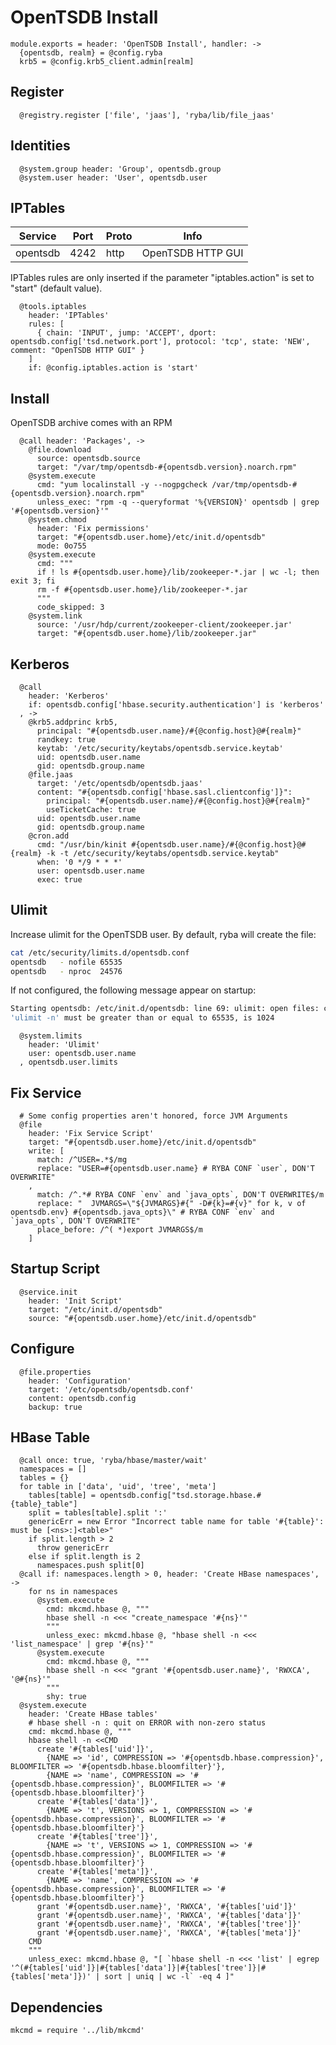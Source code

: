 
# OpenTSDB Install

    module.exports = header: 'OpenTSDB Install', handler: -> 
      {opentsdb, realm} = @config.ryba
      krb5 = @config.krb5_client.admin[realm] 

## Register

      @registry.register ['file', 'jaas'], 'ryba/lib/file_jaas'

## Identities

      @system.group header: 'Group', opentsdb.group
      @system.user header: 'User', opentsdb.user

## IPTables

| Service  | Port | Proto | Info               |
|----------|------|-------|--------------------|
| opentsdb | 4242 | http  | OpenTSDB HTTP GUI  |

IPTables rules are only inserted if the parameter "iptables.action" is set to
"start" (default value).

      @tools.iptables
        header: 'IPTables'
        rules: [
          { chain: 'INPUT', jump: 'ACCEPT', dport: opentsdb.config['tsd.network.port'], protocol: 'tcp', state: 'NEW', comment: "OpenTSDB HTTP GUI" }
        ]
        if: @config.iptables.action is 'start'

## Install

OpenTSDB archive comes with an RPM

      @call header: 'Packages', ->
        @file.download
          source: opentsdb.source
          target: "/var/tmp/opentsdb-#{opentsdb.version}.noarch.rpm"
        @system.execute
          cmd: "yum localinstall -y --nogpgcheck /var/tmp/opentsdb-#{opentsdb.version}.noarch.rpm"
          unless_exec: "rpm -q --queryformat '%{VERSION}' opentsdb | grep '#{opentsdb.version}'"
        @system.chmod
          header: 'Fix permissions'
          target: "#{opentsdb.user.home}/etc/init.d/opentsdb"
          mode: 0o755
        @system.execute
          cmd: """
          if ! ls #{opentsdb.user.home}/lib/zookeeper-*.jar | wc -l; then exit 3; fi
          rm -f #{opentsdb.user.home}/lib/zookeeper-*.jar
          """
          code_skipped: 3
        @system.link
          source: '/usr/hdp/current/zookeeper-client/zookeeper.jar'
          target: "#{opentsdb.user.home}/lib/zookeeper.jar"

## Kerberos

      @call
        header: 'Kerberos'
        if: opentsdb.config['hbase.security.authentication'] is 'kerberos'
      , ->
        @krb5.addprinc krb5,
          principal: "#{opentsdb.user.name}/#{@config.host}@#{realm}"
          randkey: true
          keytab: '/etc/security/keytabs/opentsdb.service.keytab'
          uid: opentsdb.user.name
          gid: opentsdb.group.name
        @file.jaas
          target: '/etc/opentsdb/opentsdb.jaas'
          content: "#{opentsdb.config['hbase.sasl.clientconfig']}":
            principal: "#{opentsdb.user.name}/#{@config.host}@#{realm}"
            useTicketCache: true
          uid: opentsdb.user.name
          gid: opentsdb.group.name
        @cron.add
          cmd: "/usr/bin/kinit #{opentsdb.user.name}/#{@config.host}@#{realm} -k -t /etc/security/keytabs/opentsdb.service.keytab"
          when: '0 */9 * * *'
          user: opentsdb.user.name
          exec: true

## Ulimit

Increase ulimit for the OpenTSDB user. By default, ryba will create the file:

```bash
cat /etc/security/limits.d/opentsdb.conf
opentsdb   - nofile 65535
opentsdb   - nproc  24576
```

If not configured, the following message appear on startup:

```bash
Starting opentsdb: /etc/init.d/opentsdb: line 69: ulimit: open files: cannot modify limit: Operation not permitted
'ulimit -n' must be greater than or equal to 65535, is 1024
```

      @system.limits
        header: 'Ulimit'
        user: opentsdb.user.name
      , opentsdb.user.limits

## Fix Service

      # Some config properties aren't honored, force JVM Arguments
      @file
        header: 'Fix Service Script'
        target: "#{opentsdb.user.home}/etc/init.d/opentsdb"
        write: [
          match: /^USER=.*$/mg
          replace: "USER=#{opentsdb.user.name} # RYBA CONF `user`, DON'T OVERWRITE"
        ,
          match: /^.*# RYBA CONF `env` and `java_opts`, DON'T OVERWRITE$/m
          replace: "  JVMARGS=\"${JVMARGS}#{" -D#{k}=#{v}" for k, v of opentsdb.env} #{opentsdb.java_opts}\" # RYBA CONF `env` and `java_opts`, DON'T OVERWRITE"
          place_before: /^( *)export JVMARGS$/m
        ]

## Startup Script

      @service.init
        header: 'Init Script'
        target: "/etc/init.d/opentsdb"
        source: "#{opentsdb.user.home}/etc/init.d/opentsdb"

## Configure

      @file.properties
        header: 'Configuration'
        target: '/etc/opentsdb/opentsdb.conf'
        content: opentsdb.config
        backup: true

## HBase Table

      @call once: true, 'ryba/hbase/master/wait'
      namespaces = []
      tables = {}
      for table in ['data', 'uid', 'tree', 'meta']
        tables[table] = opentsdb.config["tsd.storage.hbase.#{table}_table"]
        split = tables[table].split ':'
        genericErr = new Error "Incorrect table name for table '#{table}': must be [<ns>:]<table>"
        if split.length > 2
          throw genericErr
        else if split.length is 2
          namespaces.push split[0]
      @call if: namespaces.length > 0, header: 'Create HBase namespaces', ->
        for ns in namespaces
          @system.execute
            cmd: mkcmd.hbase @, """
            hbase shell -n <<< "create_namespace '#{ns}'"
            """
            unless_exec: mkcmd.hbase @, "hbase shell -n <<< 'list_namespace' | grep '#{ns}'"
          @system.execute
            cmd: mkcmd.hbase @, """
            hbase shell -n <<< "grant '#{opentsdb.user.name}', 'RWXCA', '@#{ns}'"
            """
            shy: true
      @system.execute
        header: 'Create HBase tables'
        # hbase shell -n : quit on ERROR with non-zero status
        cmd: mkcmd.hbase @, """
        hbase shell -n <<CMD
          create '#{tables['uid']}',
            {NAME => 'id', COMPRESSION => '#{opentsdb.hbase.compression}', BLOOMFILTER => '#{opentsdb.hbase.bloomfilter}'},
            {NAME => 'name', COMPRESSION => '#{opentsdb.hbase.compression}', BLOOMFILTER => '#{opentsdb.hbase.bloomfilter}'}
          create '#{tables['data']}',
            {NAME => 't', VERSIONS => 1, COMPRESSION => '#{opentsdb.hbase.compression}', BLOOMFILTER => '#{opentsdb.hbase.bloomfilter}'}
          create '#{tables['tree']}',
            {NAME => 't', VERSIONS => 1, COMPRESSION => '#{opentsdb.hbase.compression}', BLOOMFILTER => '#{opentsdb.hbase.bloomfilter}'}    
          create '#{tables['meta']}',
            {NAME => 'name', COMPRESSION => '#{opentsdb.hbase.compression}', BLOOMFILTER => '#{opentsdb.hbase.bloomfilter}'}
          grant '#{opentsdb.user.name}', 'RWXCA', '#{tables['uid']}'
          grant '#{opentsdb.user.name}', 'RWXCA', '#{tables['data']}'
          grant '#{opentsdb.user.name}', 'RWXCA', '#{tables['tree']}'
          grant '#{opentsdb.user.name}', 'RWXCA', '#{tables['meta']}'
        CMD
        """
        unless_exec: mkcmd.hbase @, "[ `hbase shell -n <<< 'list' | egrep '^(#{tables['uid']}|#{tables['data']}|#{tables['tree']}|#{tables['meta']})' | sort | uniq | wc -l` -eq 4 ]"

## Dependencies

    mkcmd = require '../lib/mkcmd'
